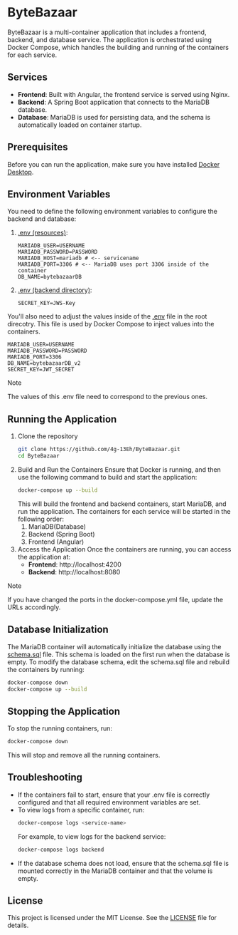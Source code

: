 # ByteBazaar

ByteBazaar is a multi-container application that includes a frontend, backend, and database service. The application is orchestrated using Docker Compose, which handles the building and running of the containers for each service.

## Services
- **Frontend**: Built with Angular, the frontend service is served using Nginx.
- **Backend**: A Spring Boot application that connects to the MariaDB database.
- **Database**: MariaDB is used for persisting data, and the schema is automatically loaded on container startup.

## Prerequisites
Before you can run the application, make sure you have installed [Docker Desktop](https://www.docker.com/products/docker-desktop/).

## Environment Variables
You need to define the following environment variables to configure the backend and database:
1. [.env (resources)](ByteBazaarBackend/src/main/resources/example.env):
    ```.env
    MARIADB_USER=USERNAME
    MARIADB_PASSWORD=PASSWORD
    MARIADB_HOST=mariadb # <-- servicename
    MARIADB_PORT=3306 # <-- MariaDB uses port 3306 inside of the container
    DB_NAME=bytebazaarDB
    ```
2. [.env (backend directory)](ByteBazaarBackend/example.env):
    ```.env
    SECRET_KEY=JWS-Key
    ```
You'll also need to adjust the values inside of the [.env](example.env) file in the root direcotry. This file is used by Docker Compose to inject values into the containers.
```.env
MARIADB_USER=USERNAME
MARIADB_PASSWORD=PASSWORD
MARIADB_PORT=3306
DB_NAME=bytebazaarDB_v2
SECRET_KEY=JWT_SECRET
```
> [!Note]
> The values of this .env file need to correspond to the previous ones.

## Running the Application
1. Clone the repository
    ```bash
    git clone https://github.com/4g-13Eh/ByteBazaar.git
    cd ByteBazaar
    ```
2. Build and Run the Containers
    Ensure that Docker is running, and then use the following command to build and start the application:
    ```bash
    docker-compose up --build
    ```
    This will build the frontend and backend containers, start MariaDB, and run the application. The containers for each service will be started in the following order:
    1. MariaDB(Database)
    2. Backend (Spring Boot)
    3. Frontend (Angular)
3. Access the Application
    Once the containers are running, you can access the application at:
    - **Frontend**: http://localhost:4200
    - **Backend**: http://localhost:8080
> [!Note]
>  If you have changed the ports in the docker-compose.yml file, update the URLs accordingly.

## Database Initialization
The MariaDB container will automatically initialize the database using the [schema.sql](ByteBazaarBackend/schema.sql) file. This schema is loaded on the first run when the database is empty.
To modify the database schema, edit the schema.sql file and rebuild the containers by running:
```bash
docker-compose down
docker-compose up --build
```

## Stopping the Application
To stop the running containers, run:
```bash
docker-compose down
```
This will stop and remove all the running containers.

## Troubleshooting
- If the containers fail to start, ensure that your .env file is correctly configured and that all required environment variables are set.
- To view logs from a specific container, run:
    ```bash
    docker-compose logs <service-name>
    ```
    For example, to view logs for the backend service:
    ```bash
    docker-compose logs backend
    ```
- If the database schema does not load, ensure that the schema.sql file is mounted correctly in the MariaDB container and that the volume is empty.

## License
This project is licensed under the MIT License. See the [LICENSE](./LICENSE) file for details.
